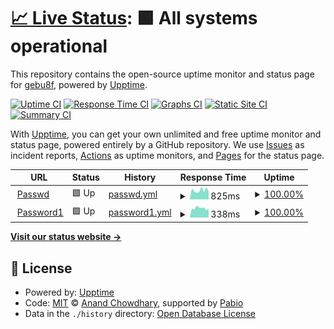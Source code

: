 # [📈 Live Status](https://gebu8f.github.io/upptime): <!--live status--> **🟩 All systems operational**

This repository contains the open-source uptime monitor and status page for [gebu8f](https://gebu8f.github.io/upptime), powered by [Upptime](https://github.com/upptime/upptime).

[![Uptime CI](https://github.com/gebu8f/upptime/workflows/Uptime%20CI/badge.svg)](https://github.com/gebu8f/upptime/actions?query=workflow%3A%22Uptime+CI%22)
[![Response Time CI](https://github.com/gebu8f/upptime/workflows/Response%20Time%20CI/badge.svg)](https://github.com/gebu8f/upptime/actions?query=workflow%3A%22Response+Time+CI%22)
[![Graphs CI](https://github.com/gebu8f/upptime/workflows/Graphs%20CI/badge.svg)](https://github.com/gebu8f/upptime/actions?query=workflow%3A%22Graphs+CI%22)
[![Static Site CI](https://github.com/gebu8f/upptime/workflows/Static%20Site%20CI/badge.svg)](https://github.com/gebu8f/upptime/actions?query=workflow%3A%22Static+Site+CI%22)
[![Summary CI](https://github.com/gebu8f/upptime/workflows/Summary%20CI/badge.svg)](https://github.com/gebu8f/upptime/actions?query=workflow%3A%22Summary+CI%22)

With [Upptime](https://upptime.js.org), you can get your own unlimited and free uptime monitor and status page, powered entirely by a GitHub repository. We use [Issues](https://github.com/gebu8f/upptime/issues) as incident reports, [Actions](https://github.com/gebu8f/upptime/actions) as uptime monitors, and [Pages](https://gebu8f.github.io/upptime) for the status page.

<!--start: status pages-->
<!-- This summary is generated by Upptime (https://github.com/upptime/upptime) -->
<!-- Do not edit this manually, your changes will be overwritten -->
<!-- prettier-ignore -->
| URL | Status | History | Response Time | Uptime |
| --- | ------ | ------- | ------------- | ------ |
| <img alt="" src="https://icons.duckduckgo.com/ip3/passwd.gebu8f.pp.ua.ico" height="13"> [Passwd](https://passwd.gebu8f.pp.ua) | 🟩 Up | [passwd.yml](https://github.com/Gebu8f6/upptime/commits/HEAD/history/passwd.yml) | <details><summary><img alt="Response time graph" src="./graphs/passwd/response-time-week.png" height="20"> 825ms</summary><br><a href="https://uptime.gebu8f.us.kg/history/passwd"><img alt="Response time 825" src="https://img.shields.io/endpoint?url=https%3A%2F%2Fraw.githubusercontent.com%2FGebu8f6%2Fupptime%2FHEAD%2Fapi%2Fpasswd%2Fresponse-time.json"></a><br><a href="https://uptime.gebu8f.us.kg/history/passwd"><img alt="24-hour response time 683" src="https://img.shields.io/endpoint?url=https%3A%2F%2Fraw.githubusercontent.com%2FGebu8f6%2Fupptime%2FHEAD%2Fapi%2Fpasswd%2Fresponse-time-day.json"></a><br><a href="https://uptime.gebu8f.us.kg/history/passwd"><img alt="7-day response time 825" src="https://img.shields.io/endpoint?url=https%3A%2F%2Fraw.githubusercontent.com%2FGebu8f6%2Fupptime%2FHEAD%2Fapi%2Fpasswd%2Fresponse-time-week.json"></a><br><a href="https://uptime.gebu8f.us.kg/history/passwd"><img alt="30-day response time 825" src="https://img.shields.io/endpoint?url=https%3A%2F%2Fraw.githubusercontent.com%2FGebu8f6%2Fupptime%2FHEAD%2Fapi%2Fpasswd%2Fresponse-time-month.json"></a><br><a href="https://uptime.gebu8f.us.kg/history/passwd"><img alt="1-year response time 825" src="https://img.shields.io/endpoint?url=https%3A%2F%2Fraw.githubusercontent.com%2FGebu8f6%2Fupptime%2FHEAD%2Fapi%2Fpasswd%2Fresponse-time-year.json"></a></details> | <details><summary><a href="https://uptime.gebu8f.us.kg/history/passwd">100.00%</a></summary><a href="https://uptime.gebu8f.us.kg/history/passwd"><img alt="All-time uptime 100.00%" src="https://img.shields.io/endpoint?url=https%3A%2F%2Fraw.githubusercontent.com%2FGebu8f6%2Fupptime%2FHEAD%2Fapi%2Fpasswd%2Fuptime.json"></a><br><a href="https://uptime.gebu8f.us.kg/history/passwd"><img alt="24-hour uptime 100.00%" src="https://img.shields.io/endpoint?url=https%3A%2F%2Fraw.githubusercontent.com%2FGebu8f6%2Fupptime%2FHEAD%2Fapi%2Fpasswd%2Fuptime-day.json"></a><br><a href="https://uptime.gebu8f.us.kg/history/passwd"><img alt="7-day uptime 100.00%" src="https://img.shields.io/endpoint?url=https%3A%2F%2Fraw.githubusercontent.com%2FGebu8f6%2Fupptime%2FHEAD%2Fapi%2Fpasswd%2Fuptime-week.json"></a><br><a href="https://uptime.gebu8f.us.kg/history/passwd"><img alt="30-day uptime 100.00%" src="https://img.shields.io/endpoint?url=https%3A%2F%2Fraw.githubusercontent.com%2FGebu8f6%2Fupptime%2FHEAD%2Fapi%2Fpasswd%2Fuptime-month.json"></a><br><a href="https://uptime.gebu8f.us.kg/history/passwd"><img alt="1-year uptime 100.00%" src="https://img.shields.io/endpoint?url=https%3A%2F%2Fraw.githubusercontent.com%2FGebu8f6%2Fupptime%2FHEAD%2Fapi%2Fpasswd%2Fuptime-year.json"></a></details>
| <img alt="" src="https://icons.duckduckgo.com/ip3/pass-4a4m.onrender.com.ico" height="13"> [Password1](https://pass-4a4m.onrender.com) | 🟩 Up | [password1.yml](https://github.com/Gebu8f6/upptime/commits/HEAD/history/password1.yml) | <details><summary><img alt="Response time graph" src="./graphs/password1/response-time-week.png" height="20"> 338ms</summary><br><a href="https://uptime.gebu8f.us.kg/history/password1"><img alt="Response time 338" src="https://img.shields.io/endpoint?url=https%3A%2F%2Fraw.githubusercontent.com%2FGebu8f6%2Fupptime%2FHEAD%2Fapi%2Fpassword1%2Fresponse-time.json"></a><br><a href="https://uptime.gebu8f.us.kg/history/password1"><img alt="24-hour response time 386" src="https://img.shields.io/endpoint?url=https%3A%2F%2Fraw.githubusercontent.com%2FGebu8f6%2Fupptime%2FHEAD%2Fapi%2Fpassword1%2Fresponse-time-day.json"></a><br><a href="https://uptime.gebu8f.us.kg/history/password1"><img alt="7-day response time 338" src="https://img.shields.io/endpoint?url=https%3A%2F%2Fraw.githubusercontent.com%2FGebu8f6%2Fupptime%2FHEAD%2Fapi%2Fpassword1%2Fresponse-time-week.json"></a><br><a href="https://uptime.gebu8f.us.kg/history/password1"><img alt="30-day response time 338" src="https://img.shields.io/endpoint?url=https%3A%2F%2Fraw.githubusercontent.com%2FGebu8f6%2Fupptime%2FHEAD%2Fapi%2Fpassword1%2Fresponse-time-month.json"></a><br><a href="https://uptime.gebu8f.us.kg/history/password1"><img alt="1-year response time 338" src="https://img.shields.io/endpoint?url=https%3A%2F%2Fraw.githubusercontent.com%2FGebu8f6%2Fupptime%2FHEAD%2Fapi%2Fpassword1%2Fresponse-time-year.json"></a></details> | <details><summary><a href="https://uptime.gebu8f.us.kg/history/password1">100.00%</a></summary><a href="https://uptime.gebu8f.us.kg/history/password1"><img alt="All-time uptime 100.00%" src="https://img.shields.io/endpoint?url=https%3A%2F%2Fraw.githubusercontent.com%2FGebu8f6%2Fupptime%2FHEAD%2Fapi%2Fpassword1%2Fuptime.json"></a><br><a href="https://uptime.gebu8f.us.kg/history/password1"><img alt="24-hour uptime 100.00%" src="https://img.shields.io/endpoint?url=https%3A%2F%2Fraw.githubusercontent.com%2FGebu8f6%2Fupptime%2FHEAD%2Fapi%2Fpassword1%2Fuptime-day.json"></a><br><a href="https://uptime.gebu8f.us.kg/history/password1"><img alt="7-day uptime 100.00%" src="https://img.shields.io/endpoint?url=https%3A%2F%2Fraw.githubusercontent.com%2FGebu8f6%2Fupptime%2FHEAD%2Fapi%2Fpassword1%2Fuptime-week.json"></a><br><a href="https://uptime.gebu8f.us.kg/history/password1"><img alt="30-day uptime 100.00%" src="https://img.shields.io/endpoint?url=https%3A%2F%2Fraw.githubusercontent.com%2FGebu8f6%2Fupptime%2FHEAD%2Fapi%2Fpassword1%2Fuptime-month.json"></a><br><a href="https://uptime.gebu8f.us.kg/history/password1"><img alt="1-year uptime 100.00%" src="https://img.shields.io/endpoint?url=https%3A%2F%2Fraw.githubusercontent.com%2FGebu8f6%2Fupptime%2FHEAD%2Fapi%2Fpassword1%2Fuptime-year.json"></a></details>

<!--end: status pages-->

[**Visit our status website →**](https://gebu8f.github.io/upptime)

## 📄 License

- Powered by: [Upptime](https://github.com/upptime/upptime)
- Code: [MIT](./LICENSE) © [Anand Chowdhary](https://anandchowdhary.com), supported by [Pabio](https://pabio.com)
- Data in the `./history` directory: [Open Database License](https://opendatacommons.org/licenses/odbl/1-0/)
